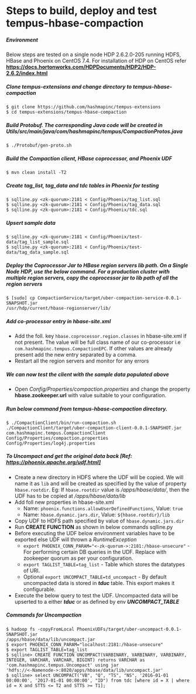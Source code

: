 # Steps to build, deploy and test tempus-hbase-compaction

##### Environment
Below steps are tested on a single node HDP 2.6.2.0-205 running HDFS, HBase and Phoenix on CentOS
 7.4. For installation of HDP on CentOS refer **https://docs.hortonworks.com/HDPDocuments/HDP2/HDP-2.6.2/index.html**

##### Clone tempus-extensions and change directory to _tempus-hbase-compaction_ 
    $ git clone https://github.com/hashmapinc/tempus-extensions
    $ cd tempus-extensions/tempus-hbase-compaction
##### Build Protobuf. The corresponding Java code will be created in _Utils/src/main/java/com/hashmapinc/tempus/CompactionProtos.java_
    $ ./Protobuf/gen-proto.sh
##### Build the Compaction client, HBase coprocessor, and Phoenix UDF
    $ mvn clean install -T2
##### Create tag_list, tag_data and tdc tables in Phoenix for testing 
    $ sqlline.py <zk-quorum>:2181 < Config/Phoenix/tag_list.sql
    $ sqlline.py <zk-quorum>:2181 < Config/Phoenix/tag_data.sql
    $ sqlline.py <zk-quorum>:2181 < Config/Phoenix/tdc.sql
##### Upsert sample data
    $ sqlline.py <zk-quorum>:2181 < Config/Phoenix/test-data/tag_list_sample.sql
    $ sqlline.py <zk-quorum>:2181 < Config/Phoenix/test-data/tag_data_sample.sql
##### Deploy the Coprocessor Jar to HBase region servers lib path. On a Single Node HDP, use the below command. For a production cluster with multiple region servers, copy the coprocessor jar to lib path of all the region servers
    $ [sudo] cp CompactionService/target/uber-compaction-service-0.0.1-SNAPSHOT.jar 
    /usr/hdp/current/hbase-regionserver/lib/
##### Add co-processor entry in hbase-site.xml
- Add the foll. key `hbase.coprocessor.region.classes` in hbase-site.xml if not present. The value
 will be full class name of our co-processor i.e `com.hashmapinc.tempus.CompactionEPC`. If other 
 values are already present add the new entry separated by a comma.
- Restart all the region servers and monitor for any errors 
##### We can now test the client with the sample data populated above
- Open _Config/Properties/compaction.properties_ and change the property **hbase.zookeeper.url** with value suitable to your configuration.
##### Run below command from _tempus-hbase-compaction_ directory. 
    $ ./CompactionClient/bin/run-compaction.sh 
    ./CompactionClient/target/uber-compaction-client-0.0.1-SNAPSHOT.jar com.hashmapinc.tempus.CompactionClient Config/Properties/compaction.properties Config/Properties/log4j.properties
##### To Uncompact and get the original data back [Ref: https://phoenix.apache.org/udf.html]
- Create a new directory in HDFS where the UDF will be copied. We will name it as `lib` and will 
be created as specified by the value of property `hbase.rootdir`. Eg: If `hbase.rootdir` value is
 _/apps/hbase/data/_, then the UDF has to be copied at _/apps/hbase/data/lib_
- Add foll new properties in hbase-site.xml 
    - Name: `phoenix.functions.allowUserDefinedFunctions`, Value: `true` 
    - Name: `hbase.dynamic.jars.dir`, Value: `${hbase.rootdir}/lib`
- Copy UDF to HDFS path specified by value of `hbase.dynamic.jars.dir`
- Run **CREATE FUNCTION** as shown in below commands 
sqlline.py
- Before executing the UDF below environment variables have to be exported else UDF will thrown a
 _RuntimeException_
    - `export PHOENIX_CONN_PARAM="<-zk-quorum->:2181:/hbase-unsecure"` - For performing certain DB 
    queries in the UDF. Replace with zookeeper quorum as per your configuration.
    - `export TAGLIST_TABLE=tag_list` - Table which stores the datatypes of URI.
    - Optional `export UNCOMPACT_TABLE=td_uncompact` - By default uncompacted data is stored in 
    _**tduc**_ table. This export makes it configurable.
- Execute the below query to test the UDF. Uncompacted data will be upserted to a either 
_**tduc**_ or as defined by env _**UNCOMPACT_TABLE**_
##### Commands for Uncompaction
    $ hadoop fs -copyFromLocal PhoenixUDFs/target/uber-uncompact-0.0.1-SNAPSHOT.jar 
    /apps/hbase/data/lib/uncompact.jar
    $ export PHOENIX_CONN_PARAM="localhost:2181:/hbase-unsecure"
    $ export TAGLIST_TABLE=tag_list
    $ sqlline> CREATE FUNCTION UNCOMPACT(VARBINARY, VARBINARY, VARBINARY, INTEGER, VARCHAR, VARCHAR, BIGINT) returns VARCHAR as 'com.hashmapinc.tempus.Uncompact' using jar 
    'hdfs://<-Namenode->:8020/apps/hbase/data/lib/uncompact.jar'
    $ sqlline> select UNCOMPACT("VB", "Q", "TS", "NS", '2016-01-01 00:00:00', '2017-01-01 00:00:00', "ID") from tdc [where id = X | where id = X and STTS <= T2 and STTS >= T1];
